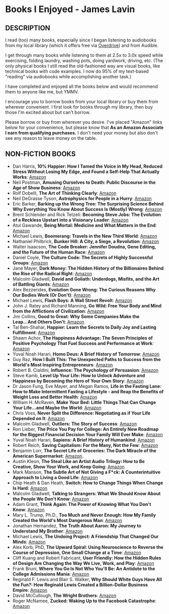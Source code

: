 # Books I Enjoyed - James Lavin

## DESCRIPTION

I read (too) many books, especially since I began listening to audiobooks from my local library (which it offers free via [Overdrive](https://www.overdrive.com/)) and from Audible.

I get through many books while listening to them at 2.5x to 3.0x speed while exercising, folding laundry, washing pots, doing yardwork, driving, etc. (The only physical books I still read the old-fashioned way are visual books, like technical books with code examples. I now do 95% of my text-based "reading" via audiobooks while accomplishing another task.)

I have completed and enjoyed all the books below and would recommend them to anyone like me, but YMMV.

I encourage you to borrow books from your local library or buy them from wherever convenient. I first look for books through my library, then buy those I'm excited about but can't borrow.

Please borrow or buy from wherever you desire. I've placed "Amazon" links below for your convenience, but please know that **As an Amazon Associate I earn from qualifying purchases.** I don't need your money but also don't see any reason to leave money on the table.

## NON-FICTION BOOKS

* Dan Harris, **10% Happier: How I Tamed the Voice in My Head, Reduced Stress Without Losing My Edge, and Found a Self-Help That Actually Works**: [Amazon](https://www.amazon.com/gp/product/0062917609/ref=as_li_tl?ie=UTF8&camp=1789&creative=9325&creativeASIN=0062917609&linkCode=as2&tag=bettermentzon-20&linkId=8f32139ef0f7df288d9a9752ab89f4ad)
* Neil Postman, **Amusing Ourselves to Death: Public Discourse in the Age of Show Business**: [Amazon](https://www.amazon.com/gp/product/014303653X/ref=as_li_tl?ie=UTF8&camp=1789&creative=9325&creativeASIN=014303653X&linkCode=as2&tag=bettermentzon-20&linkId=9e9964632bfb18611352257075b8f998)
* Rolf Dobelli, **The Art of Thinking Clearly**: [Amazon](https://www.amazon.com/gp/product/0062219693/ref=as_li_tl?ie=UTF8&camp=1789&creative=9325&creativeASIN=0062219693&linkCode=as2&tag=bettermentzon-20&linkId=e9cd3c94cb6c25d0aaec9b0e6c9b33d7)
* Neil DeGrasse Tyson, **Astrophysics for People in a Hurry**: [Amazon](https://www.amazon.com/gp/product/0393609391/ref=as_li_tl?ie=UTF8&camp=1789&creative=9325&creativeASIN=0393609391&linkCode=as2&tag=bettermentzon-20&linkId=f0fc1bc04838aabb3a01005ea2aca041)
* Eric Barker, **Barking up the Wrong Tree: The Surprising Science Behind Why Everything You Know About Success Is (Mostly) Wrong**: [Amazon](https://www.amazon.com/gp/product/0062416049/ref=as_li_tl?ie=UTF8&camp=1789&creative=9325&creativeASIN=0062416049&linkCode=as2&tag=bettermentzon-20&linkId=f6caf4cf52807e4fd85fcb1ff225c3d0)
* Brent Schlender and Rick Tetzeli: **Becoming Steve Jobs: The Evolution of a Reckless Upstart into a Visionary Leader**: [Amazon](https://www.amazon.com/gp/product/0385347421/ref=as_li_tl?ie=UTF8&camp=1789&creative=9325&creativeASIN=0385347421&linkCode=as2&tag=bettermentzon-20&linkId=2e8e69d16a1336ce5d6adc307b670b60)
* Atul Gawande, **Being Mortal: Medicine and What Matters in the End**: [Amazon](https://www.amazon.com/gp/product/1250076226/ref=as_li_tl?ie=UTF8&camp=1789&creative=9325&creativeASIN=1250076226&linkCode=as2&tag=bettermentzon-20&linkId=fe71e8da3460a9a3c0787c79310c629c)
* Michael Lewis, **Boomerang: Travels in the New Third World**: [Amazon](https://www.amazon.com/Boomerang-Michael-Lewis-audiobook/dp/B005RTVAIU/)
* Nathaniel Philbrick, **Bunker Hill: A City, a Siege, a Revolution**: [Amazon](https://www.amazon.com/Bunker-Hill-Nathaniel-Philbrick-audiobook/dp/B00CKZHL50/)
* Walter Isaacson, **The Code Breaker: Jennifer Doudna, Gene Editing, and the Future of the Human Race**: [Amazon](https://www.amazon.com/Code-Breaker-Jennifer-Doudna-Editing/dp/B08GP2J186/)
* Daniel Coyle, **The Culture Code: The Secrets of Highly Successful Groups**: [Amazon](https://www.amazon.com/The-Culture-Code-Daniel-Coyle-audiobook/dp/B077B1WF85/)
* Jane Mayer, **Dark Money: The Hidden History of the Billionaires Behind the Rise of the Radical Right**: [Amazon](https://www.amazon.com/Dark-Money-Jane-Mayer-audiobook/dp/B01A7BVFZK/)
* Malcolm Gladwell, **David and Goliath: Underdogs, Misfits, and the Art of Battling Giants**: [Amazon](https://www.amazon.com/David-and-Goliath-audiobook/dp/B00EKQKMG2/)
* Alex Bezzerides, **Evolution Gone Wrong: The Curious Reasons Why Our Bodies Work (Or Don't)**: [Amazon](https://www.amazon.com/Evolution-Gone-Wrong-Curious-Reasons/dp/B08PDV8PVT/)
* Michael Lewis, **Flash Boys: A Wall Street Revolt**: [Amazon](https://www.amazon.com/Flash-Boys-Michael-Lewis-audiobook/dp/B00ICRE1QC/)
* John J. Ratey and Richard Manning, **Go Wild: Free Your Body and Mind from the Afflictions of Civilization**: [Amazon](https://www.amazon.com/Go-Wild-audiobook/dp/B00JXM306C/)
* Jim Collins, **Good to Great: Why Some Companies Make the Leap...And Others Don't**: [Amazon](https://www.amazon.com/Good-to-Great-Jim-Collins-audiobook/dp/B003VXI5MS/)
* Tal Ben-Shahar, **Happier: Learn the Secrets to Daily Joy and Lasting Fulfillment**: [Amazon](https://www.amazon.com/Happier-Tal-Ben-Shahar-audiobook/dp/B000RNKHKI/)
* Shawn Achor, **The Happiness Advantage: The Seven Principles of Positive Psychology That Fuel Success and Performance at Work**: [Amazon](https://www.amazon.com/The-Happiness-Advantage-audiobook/dp/B00435DZ7S/)
* Yuval Noah Harari, **Homo Deus: A Brief History of Tomorrow**: [Amazon](https://www.amazon.com/Homo-Deus-Yuval-Noah-Harari-audiobook/dp/B01MYZ4OUW/)
* Guy Raz, **How I Built This: The Unexpected Paths to Success from the World's Most Inspiring Entrepreneurs**: [Amazon](https://www.amazon.com/How-Built-This-Unexpected-Entrepreneurs/dp/B08BT74368/)
* Robert B. Cialdini, **Influence: The Psychology of Persuasion**: [Amazon](https://www.amazon.com/Influence-New-Expanded-Psychology-Persuasion/dp/B08RLT11Q3/)
* Steve Kamb, **Level Up Your Life: How to Unlock Adventure and Happiness by Becoming the Hero of Your Own Story**: [Amazon](https://www.amazon.com/Level-Up-Your-Life-Steve-Kamb-audiobook/dp/B01B8IRSDY/)
* Dr Jason Fung, Eve Mayer, and Megan Ramos, **Life in the Fasting Lane: How to Make Intermittent Fasting a Lifestyle - and Reap the Benefits of Weight Loss and Better Health**: [Amazon](https://www.amazon.com/Life-in-Fasting-Lane-audiobook/dp/B07W7374QC/)
* William H. McRaven, **Make Your Bed: Little Things That Can Change Your Life...and Maybe the World**: [Amazon](https://www.amazon.com/Make-Your-Bed-William-H-McRaven-audiobook/dp/B06XKDM3QL/)
* Chris Voss, **Never Split the Difference: Negotiating as if Your Life Depended on It**: [Amazon](https://www.amazon.com/Never-Split-Difference-audiobook/dp/B01COR1GM2/)
* Malcolm Gladwell, **Outliers: The Story of Success**: [Amazon](https://www.amazon.com/Outliers-Malcolm-Gladwell-audiobook/dp/B001LNK9C4/)
* Ron Lieber, **The Price You Pay for College: An Entirely New Roadmap for the Biggest Financial Decision Your Family Will Ever Make**: [Amazon](https://www.amazon.com/Price-You-Pay-College-Financial/dp/B081ZHVLXL/)
* Yuval Noah Harari, **Sapiens: A Brief History of Humankind**: [Amazon](https://www.amazon.com/Sapiens-Yuval-Noah-Harari-audiobook/dp/B0741F3M7C/)
* Robert Reich, **Saving Capitalism: For the Many, Not the Few**: [Amazon](https://www.amazon.com/Saving-Capitalism-Robert-B-Reich-audiobook/dp/B0153NASIM/)
* Benjamin Lorr, **The Secret Life of Groceries: The Dark Miracle of the American Supermarket**: [Amazon](https://www.amazon.com/Secret-Life-Groceries-American-Supermarket/dp/B085YFZ619).
* Austin Kleon, **The Steal Like an Artist Audio Trilogy: How to Be Creative, Show Your Work, and Keep Going**: [Amazon](https://www.amazon.com/Steal-Like-Artist-Audio-Trilogy/dp/B08P3QPSTM/)
* Mark Manson, **The Subtle Art of Not Giving a F\*ck: A Counterintuitive Approach to Living a Good Life**: [Amazon](https://www.amazon.com/Subtle-Art-Not-Giving-Counterintuitive/dp/B01I29Y344/)
* Chip Heath & Dan Heath, **Switch: How to Change Things When Change Is Hard**: [Amazon](https://www.amazon.com/Switch-Dan-Heath-Chip-Heath-audiobook/dp/B0038NLX9S/)
* Malcolm Gladwell, **Talking to Strangers: What We Should Know About the People We Don't Know**: [Amazon](https://www.amazon.com/Talking-to-Strangers-audiobook/dp/B07NJCG1XS/)
* Adam Grant, **Think Again: The Power of Knowing What You Don't Know**: [Amazon](https://www.amazon.com/Think-Again-Power-Knowing-What/dp/B08HJQHNH9/)
* Mary L. Trump, Ph.D., **Too Much and Never Enough: How My Family Created the World's Most Dangerous Man**: [Amazon](https://www.amazon.com/Too-Much-Never-Enough-Dangerous/dp/B0898S8WP8/)
* Jonathan Hernandez, **The Truth About Aaron: My Journey to Understand My Brother**: [Amazon](https://www.amazon.com/The-Truth-About-Aaron-audiobook/dp/B07GZYT89T/)
* Michael Lewis, **The Undoing Project: A Friendship That Changed Our Minds**: [Amazon](https://www.amazon.com/The-Undoing-Project-Michael-Lewis-audiobook/dp/B01KBM82M4/)
* Alex Korb, PhD, **The Upward Spiral: Using Neuroscience to Reverse the Course of Depression, One Small Change at a Time**: [Amazon](https://www.amazon.com/The-Upward-Spiral-Alex-Korb-PhD-audiobook/dp/B00T3JFM9S/)
* Cliff Kuang and Robert Fabricant, **User Friendly: How the Hidden Rules of Design Are Changing the Way We Live, Work, and Play**: [Amazon](https://www.amazon.com/gp/product/B07ZQJ9BMG/ref=as_li_tl?ie=UTF8&camp=1789&creative=9325&creativeASIN=B07ZQJ9BMG&linkCode=as2&tag=bettermentzon-20&linkId=fa45847b562a054cc2b2036f37ac10f2)
* Frank Bruni, **Where You Go Is Not Who You'll Be: An Antidote to the College Admissions Mania**: [Amazon](https://www.amazon.com/Where-You-Go-Is-Not-Who-Youll-Be-audiobook/dp/B00RKLOAG2/)
* Reginald F. Lewis and Blair S. Walker, **Why Should White Guys Have All the Fun?: How Reginald Lewis Created a Billion-Dollar Business Empire**: [Amazon](https://www.amazon.com/Should-White-Guys-Have-Billion-Dollar/dp/B08HNHYKXZ/)
* David McCullough, **The Wright Brothers**: [Amazon](https://www.amazon.com/The-Wright-Brothers-audiobook/dp/B00TA5MPEU/)
* Roger McNamee, **Zucked: Waking Up to the Facebook Catastrophe**: [Amazon](https://www.amazon.com/Zucked-Facebook-Catastrophe-audiobook/dp/B07K7XKF1J/)

